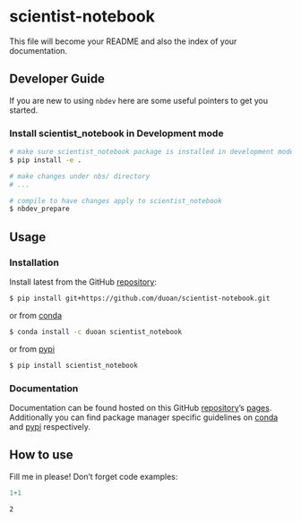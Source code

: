 # scientist-notebook


<!-- WARNING: THIS FILE WAS AUTOGENERATED! DO NOT EDIT! -->

This file will become your README and also the index of your
documentation.

## Developer Guide

If you are new to using `nbdev` here are some useful pointers to get you
started.

### Install scientist_notebook in Development mode

``` sh
# make sure scientist_notebook package is installed in development mode
$ pip install -e .

# make changes under nbs/ directory
# ...

# compile to have changes apply to scientist_notebook
$ nbdev_prepare
```

## Usage

### Installation

Install latest from the GitHub
[repository](https://github.com/duoan/scientist-notebook):

``` sh
$ pip install git+https://github.com/duoan/scientist-notebook.git
```

or from [conda](https://anaconda.org/duoan/scientist-notebook)

``` sh
$ conda install -c duoan scientist_notebook
```

or from [pypi](https://pypi.org/project/scientist-notebook/)

``` sh
$ pip install scientist_notebook
```

### Documentation

Documentation can be found hosted on this GitHub
[repository](https://github.com/duoan/scientist-notebook)’s
[pages](https://duoan.github.io/scientist-notebook/). Additionally you
can find package manager specific guidelines on
[conda](https://anaconda.org/duoan/scientist-notebook) and
[pypi](https://pypi.org/project/scientist-notebook/) respectively.

## How to use

Fill me in please! Don’t forget code examples:

``` python
1+1
```

    2
